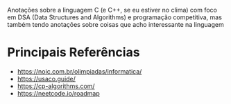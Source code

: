Anotações sobre a linguagem C (e C++, se eu estiver no clima) com foco em DSA (Data Structures and Algorithms) e programação competitiva, mas também tendo anotações sobre coisas que acho interessante na linguagem

# Principais Referências

- https://noic.com.br/olimpiadas/informatica/
- https://usaco.guide/
- https://cp-algorithms.com/
- https://neetcode.io/roadmap
